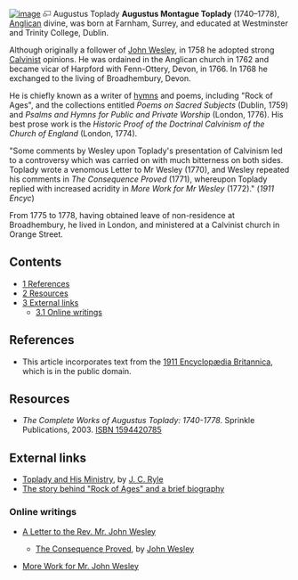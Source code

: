 [![image](images/thumb/0/0d/Toplady.jpg/120px-Toplady.jpg)](http://www.theopedia.com/File:Toplady.jpg)
[![image](data:image/png;base64,iVBORw0KGgoAAAANSUhEUgAAAA8AAAALCAAAAACFLIiAAAAAAnRSTlMA/1uRIrUAAABPSURBVAjXY/j///+5vXDwjAHIr26ZAgXZe8H8a/+hoIcw/9nevdVL9+79DuPvzQYZFPUezu8BMZLXgkExnD8HAu6hqv//n+HZVjD4DuUDAKlChD3fj6aPAAAAAElFTkSuQmCC)](http://www.theopedia.com/File:Toplady.jpg "Enlarge")
Augustus Toplady
**Augustus Montague Toplady** (1740–1778),
[Anglican](Anglican "Anglican") divine, was born at Farnham,
Surrey, and educated at Westminster and Trinity College, Dublin.

Although originally a follower of
[John Wesley](John_Wesley "John Wesley"), in 1758 he adopted strong
[Calvinist](Calvinism "Calvinism") opinions. He was ordained in the
Anglican church in 1762 and became vicar of Harpford with
Fenn-Ottery, Devon, in 1766. In 1768 he exchanged to the living of
Broadhembury, Devon.

He is chiefly known as a writer of [hymns](Hymn "Hymn") and poems,
including "Rock of Ages", and the collections entitled
*Poems on Sacred Subjects* (Dublin, 1759) and
*Psalms and Hymns for Public and Private Worship* (London, 1776).
His best prose work is the
*Historic Proof of the Doctrinal Calvinism of the Church of England*
(London, 1774).

"Some comments by Wesley upon Toplady's presentation of Calvinism
led to a controversy which was carried on with much bitterness on
both sides. Toplady wrote a venomous Letter to Mr Wesley (1770),
and Wesley repeated his comments in *The Consequence Proved*
(1771), whereupon Toplady replied with increased acridity in
*More Work for Mr Wesley* (1772)." (*1911 Encyc*)

From 1775 to 1778, having obtained leave of non-residence at
Broadhembury, he lived in London, and ministered at a Calvinist
church in Orange Street.

## Contents

-   [1 References](#References)
-   [2 Resources](#Resources)
-   [3 External links](#External_links)
    -   [3.1 Online writings](#Online_writings)


## References

-   This article incorporates text from the
    [1911 Encyclopædia Britannica](http://en.wikipedia.org/wiki/Encyclopædia_Britannica_Eleventh_Edition "w:Encyclopædia Britannica Eleventh Edition"),
    which is in the public domain.

## Resources

-   *The Complete Works of Augustus Toplady: 1740-1778*. Sprinkle
    Publications, 2003.
    [ISBN 1594420785](http://www.theopedia.com/Special:BookSources/1594420785)

## External links

-   [Toplady and His Ministry](http://www.btinternet.com/~alan.s.flint/toplady/toplady_ryle.htm),
    by [J. C. Ryle](J._C._Ryle "J. C. Ryle")
-   [The story behind "Rock of Ages" and a brief biography](http://www.ensignmessage.com/archives/rockofages.html)

### Online writings

-   [A Letter to the Rev. Mr. John Wesley](http://www.lgmarshall.org/Arminianism/toplady_letterwesley.html)
    -   [The Consequence Proved](http://www.lgmarshall.org/Arminianism/wesley_consequenceproved.html),
        by [John Wesley](John_Wesley "John Wesley")

-   [More Work for Mr. John Wesley](http://www.lgmarshall.org/Arminianism/toplady_morework.html)




